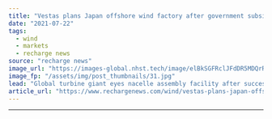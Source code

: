 ```yaml
---
title: "Vestas plans Japan offshore wind factory after government subsidy boost"
date: "2021-07-22"
tags: 
  - wind
  - markets
  - recharge news
source: "recharge news"
image_url: "https://images-global.nhst.tech/image/elBkSGFRclJFdDR5MDQrR2VzbjJVU3ZpY3FPY2FHL1dqUWFwREpDQ3pwMD0=/nhst/binary/3a5ad7958c2bc1b510ea696a77282705"
image_fp: "/assets/img/post_thumbnails/31.jpg"
lead: "Global turbine giant eyes nacelle assembly facility after success in METI programme"
article_url: "https://www.rechargenews.com/wind/vestas-plans-japan-offshore-wind-factory-after-government-subsidy-boost/2-1-1043259"
---
```


---
